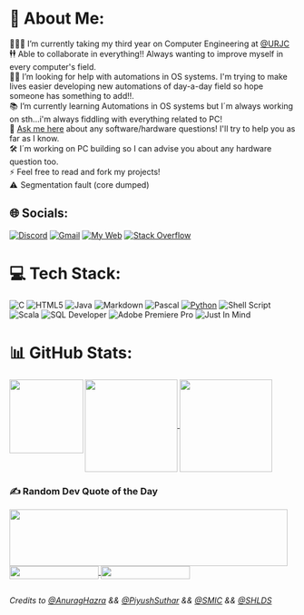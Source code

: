 # 💫 About Me:
👨🏼‍🎓    I’m currently taking my third year on Computer Engineering at [@URJC](https://urjc.es)<br>
🕴🕴  Able to collaborate in everything!! Always wanting to improve myself in every computer's field. <br>
🤝🏼  I’m looking for help with automations in OS systems. I'm trying to make lives easier developing new automations of day-a-day field so hope someone has something to add!!.<br>
📚  I’m currently learning Automations in OS systems but I´m always working on sth...i'm always fiddling with everything related to PC!<br>
💬 [Ask me here](https://github.com/gu4re/gu4re/issues) about any software/hardware questions! I'll try to help you as far as I know.<br>
🛠   I´m working on PC building so I can advise you about any hardware question too. <br>
⚡  Feel free to read and fork my projects!<br> 
⚠   Segmentation fault (core dumped)

## 🌐 Socials:
[![Discord](https://img.shields.io/badge/Discord-%237289DA.svg?style=for-the-badge&logo=discord&logoColor=white)](https://discordapp.com/users/404208733070163968)
[![Gmail](https://img.shields.io/badge/-gmail-%23d8483e?style=for-the-badge&logo=gmail&logoColor=white)](mailto:guare4business@gmail.com)
[![My Web](https://img.shields.io/badge/-My%20Web-purple?style=for-the-badge&logo=githubsponsors&logoColor=white)](https://gu4re.github.io)
[![Stack Overflow](https://img.shields.io/badge/-Stackoverflow-FE7A16?style=for-the-badge&logo=stack-overflow&logoColor=white)](https://stackoverflow.com/users/20621782)

# 💻 Tech Stack:
![C](https://img.shields.io/badge/c-%2300599C.svg?style=for-the-badge&logo=c&logoColor=white) 
![HTML5](https://img.shields.io/badge/html5-%23E34F26.svg?style=for-the-badge&logo=html5&logoColor=white) 
![Java](https://img.shields.io/badge/java-%23ED8B00.svg?style=for-the-badge&logo=coffeescript&logoColor=white)
![Markdown](https://img.shields.io/badge/markdown-%23000000.svg?style=for-the-badge&logo=markdown&logoColor=white)
![Pascal](https://img.shields.io/badge/-Pascal-9cf?style=for-the-badge&logo=lazarus&logoColor=black)
[![Python](https://img.shields.io/badge/python-3670A0?style=for-the-badge&logo=python&logoColor=ffdd54)](https://docs.python.org/3/tutorial/index.html)
![Shell Script](https://img.shields.io/badge/shell_script-%23121011.svg?style=for-the-badge&logo=gnu-bash&logoColor=white) 
![Scala](https://img.shields.io/badge/scala-%23DC322F.svg?style=for-the-badge&logo=scala&logoColor=white) 
![SQL Developer](https://img.shields.io/badge/-Oracle%20SQL%20Developer-%23bc6050?style=for-the-badge&logo=oracle&logoColor=white) 
![Adobe Premiere Pro](https://img.shields.io/badge/Adobe%20Premiere%20Pro-9999FF.svg?style=for-the-badge&logo=Adobe%20Premiere%20Pro&logoColor=white)
![Just In Mind](https://img.shields.io/badge/-JustInMind-blueviolet?style=for-the-badge&logo=joplin&logoColor=white)

# 📊 GitHub Stats:
<a href="https://github.com/anuraghazra/github-readme-stats">
  <img align="center" height=163 src="https://github-readme-stats.vercel.app/api?username=gu4re&theme=vision-friendly-dark&hide_border=false&include_all_commits=true&count_private=true" />
</a>
<a href="https://github.com/anuraghazra/github-readme-stats">
  <img align="center" height=163 src="https://github-readme-streak-stats.herokuapp.com/?user=gu4re&theme=vision-friendly-dark&hide_border=false" />
</a>
<a href="https://github.com/anuraghazra/github-readme-stats">
  <img align="left" height=130 src="https://github-readme-stats.vercel.app/api/top-langs/?username=gu4re&theme=vision-friendly-dark&hide_border=false&include_all_commits=true&count_private=true&layout=compact" />
</a>

### ✍️ Random Dev Quote of the Day
<a href="https://github.com/PiyushSuthar/github-readme-quotes">
  <img align="center" height=100 width=490 src="https://quotes-github-readme.vercel.app/api?type=horizontal&theme=radical" />
</a>
<br>
<a href="https://visitcount.itsvg.in">
  <img align="center" height=23 width=157 src="https://visitcount.itsvg.in/api?id=gu4re&icon=0&color=12" />
</a>
<a href="https://img.shields.io">
  <img align="center" height=23 width=157 src="https://img.shields.io/github/issues/gu4re/gu4re?color=%23e5e5e5&labelColor=%23171717&label=Total%20Queries&logo=messenger&logoColor=%23e5e5e5" />
</a>

##
###### *Credits to [@AnuragHazra](https://github.com/anuraghazra) && [@PiyushSuthar](https://github.com/PiyushSuthar) && [@SMIC](https://simpleicons.org/) && [@SHLDS](https://shields.io/)*
